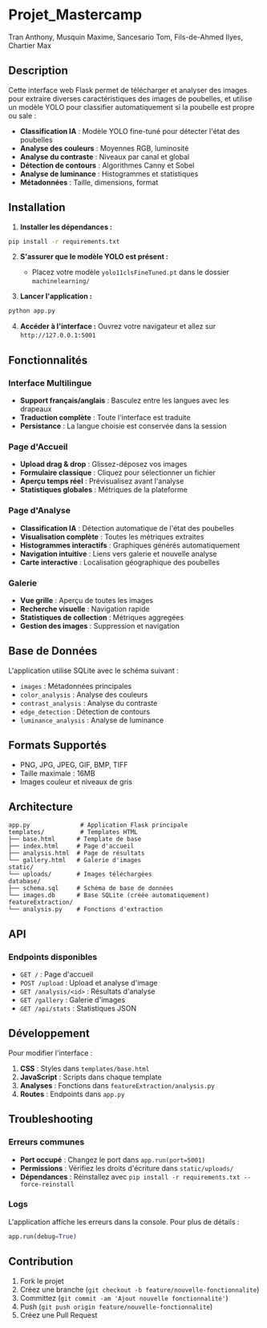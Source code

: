 # Projet_Mastercamp

Tran Anthony, Musquin Maxime, Sancesario Tom, Fils-de-Ahmed Ilyes, Chartier Max

## Description

Cette interface web Flask permet de télécharger et analyser des images pour extraire diverses caractéristiques des images de poubelles, et utilise un modèle YOLO pour classifier automatiquement si la poubelle est propre ou sale :

- **Classification IA** : Modèle YOLO fine-tuné pour détecter l'état des poubelles
- **Analyse des couleurs** : Moyennes RGB, luminosité
- **Analyse du contraste** : Niveaux par canal et global
- **Détection de contours** : Algorithmes Canny et Sobel
- **Analyse de luminance** : Histogrammes et statistiques
- **Métadonnées** : Taille, dimensions, format

## Installation

1. **Installer les dépendances :**
```bash
pip install -r requirements.txt
```

2. **S'assurer que le modèle YOLO est présent :**
   - Placez votre modèle `yolo11clsFineTuned.pt` dans le dossier `machinelearning/`

3. **Lancer l'application :**
```bash
python app.py
```

4. **Accéder à l'interface :**
Ouvrez votre navigateur et allez sur `http://127.0.0.1:5001`

## Fonctionnalités

### Interface Multilingue
- **Support français/anglais** : Basculez entre les langues avec les drapeaux
- **Traduction complète** : Toute l'interface est traduite
- **Persistance** : La langue choisie est conservée dans la session

### Page d'Accueil
- **Upload drag & drop** : Glissez-déposez vos images
- **Formulaire classique** : Cliquez pour sélectionner un fichier
- **Aperçu temps réel** : Prévisualisez avant l'analyse
- **Statistiques globales** : Métriques de la plateforme

### Page d'Analyse
- **Classification IA** : Détection automatique de l'état des poubelles
- **Visualisation complète** : Toutes les métriques extraites
- **Histogrammes interactifs** : Graphiques générés automatiquement
- **Navigation intuitive** : Liens vers galerie et nouvelle analyse
- **Carte interactive** : Localisation géographique des poubelles

### Galerie
- **Vue grille** : Aperçu de toutes les images
- **Recherche visuelle** : Navigation rapide
- **Statistiques de collection** : Métriques aggregées
- **Gestion des images** : Suppression et navigation

## Base de Données

L'application utilise SQLite avec le schéma suivant :

- `images` : Métadonnées principales
- `color_analysis` : Analyse des couleurs
- `contrast_analysis` : Analyse du contraste  
- `edge_detection` : Détection de contours
- `luminance_analysis` : Analyse de luminance

## Formats Supportés

- PNG, JPG, JPEG, GIF, BMP, TIFF
- Taille maximale : 16MB
- Images couleur et niveaux de gris

## Architecture

```
app.py              # Application Flask principale
templates/          # Templates HTML
├── base.html      # Template de base
├── index.html     # Page d'accueil
├── analysis.html  # Page de résultats
└── gallery.html   # Galerie d'images
static/
└── uploads/       # Images téléchargées
database/
├── schema.sql     # Schéma de base de données
└── images.db      # Base SQLite (créée automatiquement)
featureExtraction/
└── analysis.py    # Fonctions d'extraction
```

## API

### Endpoints disponibles

- `GET /` : Page d'accueil
- `POST /upload` : Upload et analyse d'image
- `GET /analysis/<id>` : Résultats d'analyse
- `GET /gallery` : Galerie d'images
- `GET /api/stats` : Statistiques JSON

## Développement

Pour modifier l'interface :

1. **CSS** : Styles dans `templates/base.html`
2. **JavaScript** : Scripts dans chaque template
3. **Analyses** : Fonctions dans `featureExtraction/analysis.py`
4. **Routes** : Endpoints dans `app.py`

## Troubleshooting

### Erreurs communes

- **Port occupé** : Changez le port dans `app.run(port=5001)`
- **Permissions** : Vérifiez les droits d'écriture dans `static/uploads/`
- **Dépendances** : Réinstallez avec `pip install -r requirements.txt --force-reinstall`

### Logs

L'application affiche les erreurs dans la console. Pour plus de détails :
```python
app.run(debug=True)
```

## Contribution

1. Fork le projet
2. Créez une branche (`git checkout -b feature/nouvelle-fonctionnalite`)
3. Committez (`git commit -am 'Ajout nouvelle fonctionnalité'`)
4. Push (`git push origin feature/nouvelle-fonctionnalite`)
5. Créez une Pull Request
